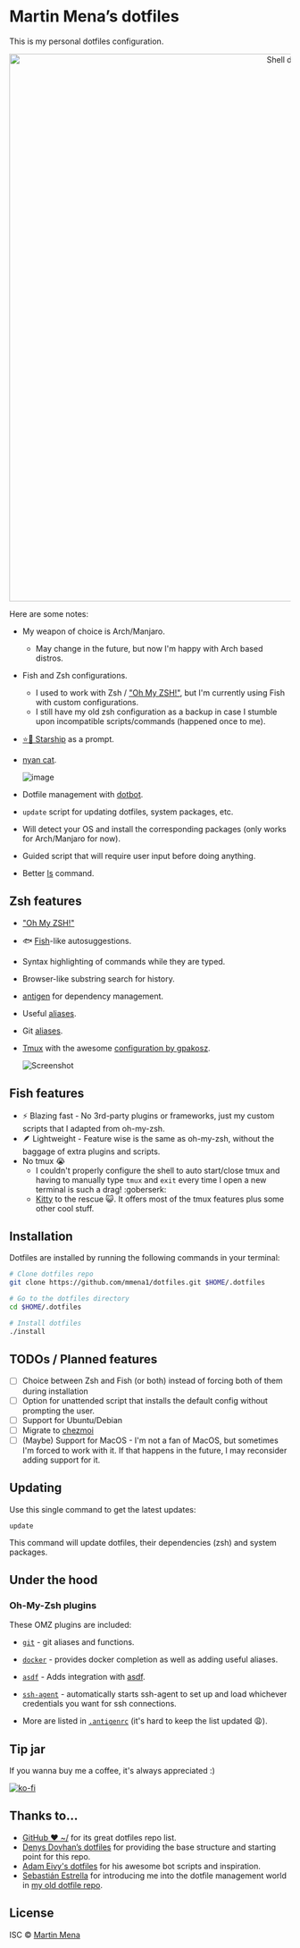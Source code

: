 # Martin Mena’s dotfiles


This is my personal dotfiles configuration.

<p align="center">
  <img alt="Shell demo" src="https://user-images.githubusercontent.com/4404853/211977100-8a39ffda-594c-4460-bd73-da09c7aa1d4e.gif" width="980px">
</p>


Here are some notes:

- My weapon of choice is Arch/Manjaro.
  - May change in the future, but now I'm happy with Arch based distros.
- Fish and Zsh configurations.
  - I used to work with Zsh / ["Oh My ZSH!"](http://ohmyz.sh/), but I'm currently using Fish with custom configurations.
  - I still have my old zsh configuration as a backup in case I stumble upon incompatible scripts/commands (happened once to me).
- [⭐️🚀 Starship](https://starship.rs/) as a prompt.
- [nyan cat](./bin/nyan).

  ![image](https://user-images.githubusercontent.com/4404853/211462357-b33b64a8-075e-458b-8e26-0e6494db993d.png)

- Dotfile management with [dotbot](https://github.com/anishathalye/dotbot).
- `update` script for updating dotfiles, system packages, etc.
- Will detect your OS and install the corresponding packages (only works for Arch/Manjaro for now).
- Guided script that will require user input before doing anything.
- Better [ls](https://the.exa.website/) command.

## Zsh features
- ["Oh My ZSH!"](http://ohmyz.sh/)
- 🐟 [Fish](https://fishshell.com/)-like autosuggestions.
- Syntax highlighting of commands while they are typed.
- Browser-like substring search for history.
- [antigen](https://github.com/zsh-users/antigen) for dependency management.
- Useful [aliases](./lib/aliases.zsh).
- Git [aliases](https://github.com/ohmyzsh/ohmyzsh/tree/master/plugins/git).
- [Tmux](https://github.com/tmux/tmux) with the awesome [configuration by gpakosz](https://github.com/gpakosz/.tmux).

  ![Screenshot](https://cloud.githubusercontent.com/assets/553208/19740585/85596a5a-9bbf-11e6-8aa1-7c8d9829c008.gif)


## Fish features

- :zap: Blazing fast - No 3rd-party plugins or frameworks, just my custom scripts that I adapted from oh-my-zsh.
- :feather: Lightweight - Feature wise is the same as oh-my-zsh, without the baggage of extra plugins and scripts.
- No tmux :sob:
  - I couldn't properly configure the shell to auto start/close tmux and
  having to manually type `tmux` and `exit` every time I open a new terminal is such a drag! :goberserk:
  - [Kitty](https://sw.kovidgoyal.net/kitty/) to the rescue :smiley_cat:. It offers most of the tmux features plus some other cool stuff.

## Installation

Dotfiles are installed by running the following commands in your terminal:


```sh
# Clone dotfiles repo
git clone https://github.com/mmena1/dotfiles.git $HOME/.dotfiles

# Go to the dotfiles directory
cd $HOME/.dotfiles

# Install dotfiles
./install
```

## TODOs / Planned features

- [ ] Choice between Zsh and Fish (or both) instead of forcing both of them during installation
- [ ] Option for unattended script that installs the default config without prompting the user.
- [ ] Support for Ubuntu/Debian
- [ ] Migrate to [chezmoi](https://www.chezmoi.io/)
- [ ] (Maybe) Support for MacOS - I'm not a fan of MacOS, but sometimes I'm forced to work with it.
  If that happens in the future, I may reconsider adding support for it.

## Updating

Use this single command to get the latest updates:

```
update
```

This command will update dotfiles, their dependencies (zsh) and system packages.

## Under the hood

### Oh-My-Zsh plugins

These OMZ plugins are included:

- [`git`](https://github.com/robbyrussell/oh-my-zsh/tree/master/plugins/git) - git aliases and functions.
- [`docker`](https://github.com/robbyrussell/oh-my-zsh/tree/master/plugins/docker) - provides docker completion as well as adding useful aliases.
- [`asdf`](https://github.com/robbyrussell/oh-my-zsh/tree/master/plugins/asdf) - Adds integration with [asdf](https://asdf-vm.com/).
- [`ssh-agent`](https://github.com/robbyrussell/oh-my-zsh/tree/master/plugins/ssh-agent) - automatically starts ssh-agent to set up and load whichever credentials you want for ssh connections.

- More are listed in [`.antigenrc`](./home/antigenrc) (it's hard to keep the list updated :weary:).

## Tip jar

If you wanna buy me a coffee, it's always appreciated :)

[![ko-fi](https://ko-fi.com/img/githubbutton_sm.svg)](https://ko-fi.com/P5P0HNRJ6)

## Thanks to...

- [GitHub ❤ ~/](http://dotfiles.github.com/) for its great dotfiles repo list.
- [Denys Dovhan’s dotfiles](https://github.com/denysdovhan/dotfiles) for providing the
  base structure and starting point for this repo.
- [Adam Eivy's dotfiles](https://github.com/atomantic/dotfiles) for his awesome bot scripts and inspiration.
- [Sebastián Estrella](https://github.com/sestrella/dotfiles) for introducing me
  into the dotfile management world in [my old dotfile repo](https://github.com/mmena1/dotfiles-old).

## License

ISC © [Martin Mena](martinmena@outlook.com)
